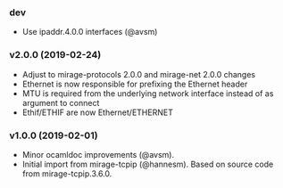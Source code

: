 ### dev

* Use ipaddr.4.0.0 interfaces (@avsm)

### v2.0.0 (2019-02-24)

* Adjust to mirage-protocols 2.0.0 and mirage-net 2.0.0 changes
* Ethernet is now responsible for prefixing the Ethernet header
* MTU is required from the underlying network interface instead of as argument
  to connect
* Ethif/ETHIF are now Ethernet/ETHERNET

### v1.0.0 (2019-02-01)

* Minor ocamldoc improvements (@avsm).
* Initial import from mirage-tcpip (@hannesm).
  Based on source code from mirage-tcpip.3.6.0.
